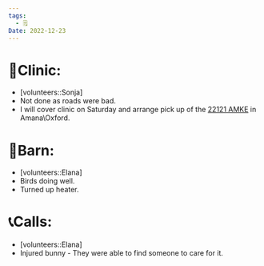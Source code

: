 ```yaml
---
tags:
  - 🗒️
Date: 2022-12-23
---
```


# 🏥Clinic:
- [volunteers::Sonja]
- Not done as roads were bad.
- I will cover clinic on Saturday and arrange pick up of the [22121 AMKE](../RARE%20Birds/22121%20AMKE.md) in Amana\Oxford.

# 🏡Barn:
- [volunteers::Elana]
- Birds doing well.
- Turned up heater.

# 📞Calls:
- [volunteers::Elana]
- Injured bunny - They were able to find someone to care for it.